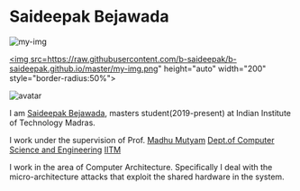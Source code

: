 # Saideepak Bejawada


![my-img](https://raw.githubusercontent.com/b-saideepak/b-saideepak.github.io/master/my-img.png)

 <a href="url"><img src=https://raw.githubusercontent.com/b-saideepak/b-saideepak.github.io/master/my-img.png" height="auto" width="200" style="border-radius:50%"></a>
 
 ![avatar](https://raw.githubusercontent.com/b-saideepak/b-saideepak.github.io/master/my-img.png?v=4&h=300&w=300&fit=cover&mask=circle&maxage=7d
)
 
I am [Saideepak Bejawada](http://www.cse.iitm.ac.in/profile.php?arg=MjE5NA==), masters student(2019-present) at Indian Institute of Technology Madras.

I work under the supervision of Prof. [Madhu Mutyam](http://www.cse.iitm.ac.in/~madhu/) [Dept.of Computer Science and Engineering](https://www.cse.iitm.ac.in/) [IITM](https://www.iitm.ac.in/)

I work in the area of Computer Architecture. Specifically I deal with the micro-architecture attacks that exploit the shared hardware in the system.

